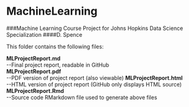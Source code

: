 # MachineLearning
###Machine Learning Course Project for Johns Hopkins Data Science Specialization
####D. Spence

  
This folder contains the following files:  
  

**MLProjectReport.md**  
--Final project report, readable in GitHub   
**MLProjectReport.pdf**  
--PDF version of project report (also viewable) 
**MLProjectReport.html**  
--HTML version of project report (GitHub only displays HTML source) 
**MLProjectReport.Rmd**  
--Source code RMarkdown file used to generate above files
